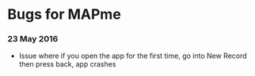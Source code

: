 # Bugs for MAPme

### 23 May 2016
* Issue where if you open the app for the first time, go into New Record
  then press back, app crashes
